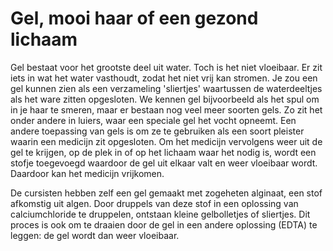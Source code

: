 # Gel, mooi haar of een gezond lichaam
Gel bestaat voor het grootste deel uit water. Toch is het niet vloeibaar. Er zit iets in wat het water vasthoudt, zodat het niet vrij kan stromen. Je zou een gel kunnen zien als een verzameling 'sliertjes' waartussen de waterdeeltjes als het ware zitten opgesloten. We kennen gel bijvoorbeeld als het spul om in je haar te smeren, maar er bestaan nog veel meer soorten gels. Zo zit het onder andere in luiers, waar een speciale gel het vocht opneemt. Een andere toepassing van gels is om ze te gebruiken als een soort pleister waarin een medicijn zit opgesloten. Om het medicijn vervolgens weer uit de gel te krijgen, op de plek in of op het lichaam waar het nodig is, wordt een stofje toegevoegd waardoor de gel uit elkaar valt en weer vloeibaar wordt. Daardoor kan het medicijn vrijkomen.

De cursisten hebben zelf een gel gemaakt met zogeheten alginaat, een stof afkomstig uit algen. Door druppels van deze stof in een oplossing van calciumchloride te druppelen, ontstaan kleine gelbolletjes of sliertjes. Dit proces is ook om te draaien door de gel in een andere oplossing (EDTA) te leggen: de gel wordt dan weer vloeibaar.
